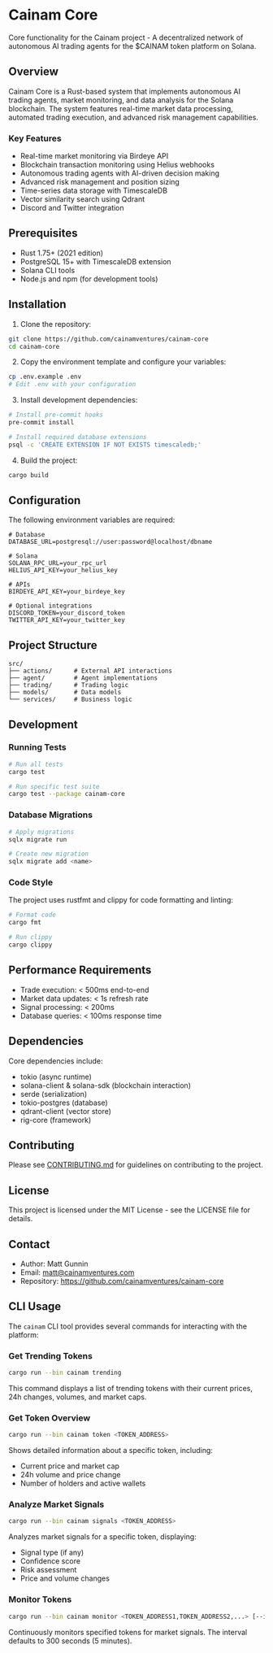 # Cainam Core

Core functionality for the Cainam project - A decentralized network of autonomous AI trading agents for the $CAINAM token platform on Solana.

## Overview

Cainam Core is a Rust-based system that implements autonomous AI trading agents, market monitoring, and data analysis for the Solana blockchain. The system features real-time market data processing, automated trading execution, and advanced risk management capabilities.

### Key Features

- Real-time market monitoring via Birdeye API
- Blockchain transaction monitoring using Helius webhooks
- Autonomous trading agents with AI-driven decision making
- Advanced risk management and position sizing
- Time-series data storage with TimescaleDB
- Vector similarity search using Qdrant
- Discord and Twitter integration

## Prerequisites

- Rust 1.75+ (2021 edition)
- PostgreSQL 15+ with TimescaleDB extension
- Solana CLI tools
- Node.js and npm (for development tools)

## Installation

1. Clone the repository:

```bash
git clone https://github.com/cainamventures/cainam-core
cd cainam-core
```

2. Copy the environment template and configure your variables:

```bash
cp .env.example .env
# Edit .env with your configuration
```

3. Install development dependencies:

```bash
# Install pre-commit hooks
pre-commit install

# Install required database extensions
psql -c 'CREATE EXTENSION IF NOT EXISTS timescaledb;'
```

4. Build the project:

```bash
cargo build
```

## Configuration

The following environment variables are required:

```env
# Database
DATABASE_URL=postgresql://user:password@localhost/dbname

# Solana
SOLANA_RPC_URL=your_rpc_url
HELIUS_API_KEY=your_helius_key

# APIs
BIRDEYE_API_KEY=your_birdeye_key

# Optional integrations
DISCORD_TOKEN=your_discord_token
TWITTER_API_KEY=your_twitter_key
```

## Project Structure

```
src/
├── actions/      # External API interactions
├── agent/        # Agent implementations
├── trading/      # Trading logic
├── models/       # Data models
└── services/     # Business logic
```

## Development

### Running Tests

```bash
# Run all tests
cargo test

# Run specific test suite
cargo test --package cainam-core
```

### Database Migrations

```bash
# Apply migrations
sqlx migrate run

# Create new migration
sqlx migrate add <name>
```

### Code Style

The project uses rustfmt and clippy for code formatting and linting:

```bash
# Format code
cargo fmt

# Run clippy
cargo clippy
```

## Performance Requirements

- Trade execution: < 500ms end-to-end
- Market data updates: < 1s refresh rate
- Signal processing: < 200ms
- Database queries: < 100ms response time

## Dependencies

Core dependencies include:

- tokio (async runtime)
- solana-client & solana-sdk (blockchain interaction)
- serde (serialization)
- tokio-postgres (database)
- qdrant-client (vector store)
- rig-core (framework)

## Contributing

Please see [CONTRIBUTING.md](CONTRIBUTING.md) for guidelines on contributing to the project.

## License

This project is licensed under the MIT License - see the LICENSE file for details.

## Contact

- Author: Matt Gunnin
- Email: <matt@cainamventures.com>
- Repository: <https://github.com/cainamventures/cainam-core>

## CLI Usage

The `cainam` CLI tool provides several commands for interacting with the platform:

### Get Trending Tokens

```bash
cargo run --bin cainam trending
```

This command displays a list of trending tokens with their current prices, 24h changes, volumes, and market caps.

### Get Token Overview

```bash
cargo run --bin cainam token <TOKEN_ADDRESS>
```

Shows detailed information about a specific token, including:
- Current price and market cap
- 24h volume and price change
- Number of holders and active wallets

### Analyze Market Signals

```bash
cargo run --bin cainam signals <TOKEN_ADDRESS>
```

Analyzes market signals for a specific token, displaying:
- Signal type (if any)
- Confidence score
- Risk assessment
- Price and volume changes

### Monitor Tokens

```bash
cargo run --bin cainam monitor <TOKEN_ADDRESS1,TOKEN_ADDRESS2,...> [--interval <SECONDS>]
```

Continuously monitors specified tokens for market signals. The interval defaults to 300 seconds (5 minutes).
